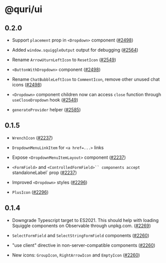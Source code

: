# @quri/ui

## 0.2.0

* Support `placement` prop in `<Dropdown>` component ([#2498](https://github.com/quantified-uncertainty/squiggle/pull/2498))

* Added `window.squiggleOutput` output for debugging ([#2564](https://github.com/quantified-uncertainty/squiggle/pull/2564))

* Rename `ArrowUturnLeftIcon` to `ResetIcon` ([#2549](https://github.com/quantified-uncertainty/squiggle/pull/2549))

* `<ButtonWithDropdown>` component ([#2498](https://github.com/quantified-uncertainty/squiggle/pull/2498))

* Rename `ChatBubbleLeftIcon` to `CommentIcon`, remove other unused chat icons ([#2498](https://github.com/quantified-uncertainty/squiggle/pull/2498))

* `<Dropdown>` component children now can access `close` function through `useCloseDropdown` hook ([#2549](https://github.com/quantified-uncertainty/squiggle/pull/2549))

* `generateProvider` helper ([#2585](https://github.com/quantified-uncertainty/squiggle/pull/2585))

## 0.1.5

* `WrenchIcon` ([#2237](https://github.com/quantified-uncertainty/squiggle/pull/2237))

* `DropdownMenuLinkItem` for `<a href=...>` links

* Expose `<DropdownMenuItemLayout>` component ([#2237](https://github.com/quantified-uncertainty/squiggle/pull/2237))

* `<FormField>` and `<ControlledFormField>`` components accept `standaloneLabel\` prop ([#2237](https://github.com/quantified-uncertainty/squiggle/pull/2237))

* Improved `<Dropdown>` styles ([#2296](https://github.com/quantified-uncertainty/squiggle/pull/2296))

* `PlusIcon` ([#2296](https://github.com/quantified-uncertainty/squiggle/pull/2296))

## 0.1.4

* Downgrade Typescript target to ES2021. This should help with loading Squiggle components on Observable through unpkg.com. ([#2269](https://github.com/quantified-uncertainty/squiggle/pull/2269))

* `SelectFormField` and `SelectStringFormField` components ([#2260](https://github.com/quantified-uncertainty/squiggle/pull/2260))

* "use client" directive in non-server-compatible components ([#2260](https://github.com/quantified-uncertainty/squiggle/pull/2260))

* New icons: `GroupIcon`, `RightArrowIcon` and `EmptyIcon` ([#2260](https://github.com/quantified-uncertainty/squiggle/pull/2260))